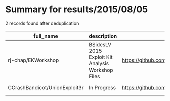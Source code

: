 
# Summary for results/2015/08/05
    
2 records found after deduplication

| full_name | description | html_url | matched_list | matched_count | pushed_at | size | stargazers_count | language | forks_count |
|-------------------------------|---------------------------------------------------|--------------------------------------------------|----------------|-----------------|---------------------------|--------|--------------------|------------|---------------|
| rj-chap/EKWorkshop | BSidesLV 2015 Exploit Kit Analysis Workshop Files | https://github.com/rj-chap/EKWorkshop | ['exploit'] | 1 | 2015-08-05 02:35:49+00:00 | 20368 | 24 | | 7 |
| CCrashBandicot/UnionExploit3r | In Progress | https://github.com/CCrashBandicot/UnionExploit3r | ['exploit'] | 1 | 2015-08-05 15:22:50+00:00 | 112 | 1 | Perl | 1 |
